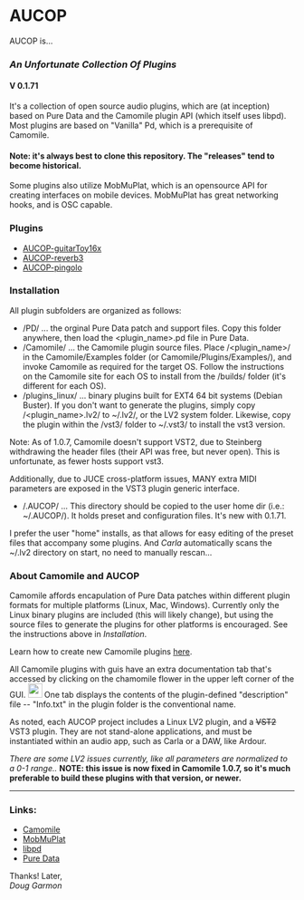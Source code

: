 # AUCOP

AUCOP is...
### *An Unfortunate Collection Of Plugins*

#### V 0.1.71

It's a collection of open source audio plugins, which are (at inception) based on Pure Data and the Camomile plugin API (which itself uses libpd). Most plugins are based on "Vanilla" Pd, which is a prerequisite of Camomile. 

#### Note: it's always best to clone this repository. The "releases" tend to become historical.

Some plugins also utilize MobMuPlat, which is an opensource API for creating interfaces on mobile devices. MobMuPlat has great networking hooks, and is OSC capable.

### Plugins

- [AUCOP-guitarToy16x](./AUCOP-guitarToy16x/)
- [AUCOP-reverb3](./AUCOP-reverb3/)
- [AUCOP-pingolo](./AUCOP-pingolo/)

### Installation
All plugin subfolders are organized as follows:

- /PD/ ... the orginal Pure Data patch and support files. Copy this folder anywhere, then load the <plugin_name>.pd file in Pure Data.
- /Camomile/ ... the Camomile plugin source files. Place /<plugin_name>/ in the Camomile/Examples folder (or Camomile/Plugins/Examples/), and invoke Camomile as required for the target OS. Follow the instructions on the Camomile site for each OS to install from the /builds/ folder (it's different for each OS).
- /plugins_linux/ ... binary plugins built for EXT4 64 bit systems (Debian Buster). If you don't want to generate the plugins, simply copy /<plugin_name>.lv2/ to ~/.lv2/, or the LV2 system folder. Likewise, copy the plugin within the /vst3/ folder to ~/.vst3/ to install the vst3 version.

Note: As of 1.0.7, Camomile doesn't support VST2, due to Steinberg withdrawing the header files (their API was free, but never open). This is unfortunate, as fewer hosts support vst3. 

Additionally, due to JUCE cross-platform issues, MANY extra MIDI parameters are exposed in the VST3 plugin generic interface.

- /.AUCOP/ ... This directory should be copied to the user home dir (i.e.: ~/.AUCOP/). It holds preset and configuration files. It's new with 0.1.71.
  
I prefer the user "home" installs, as that allows for easy editing of the preset files that accompany some plugins. And *Carla* automatically scans the ~/.lv2 directory on start, no need to manually rescan...

### About Camomile and AUCOP

Camomile affords encapulation of Pure Data patches within different plugin formats for multiple platforms (Linux, Mac, Windows). Currently only the Linux binary plugins are included (this will likely change), but using the source files to generate the plugins for other platforms is encouraged. See the instructions above in *Installation*.

Learn how to create new Camomile plugins [here](https://github.com/pierreguillot/Camomile/wiki/How-to-create-new-plugins).

All Camomile plugins with guis have an extra documentation tab that's accessed by clicking on the chamomile flower in the upper left corner of the GUI. 
<img src="https://user-images.githubusercontent.com/1409918/37906678-2b998b0a-3103-11e8-946a-10df0f3d2eca.png" width="25"> One tab displays the contents of the plugin-defined "description" file -- "Info.txt" in the plugin folder is the conventional name.

As noted, each AUCOP project includes a Linux LV2 plugin, and a ~~VST2~~ VST3 plugin. They are not stand-alone applications, and must be instantiated within an audio app, such as Carla or a DAW, like Ardour. 

*There are some LV2 issues currently, like all parameters are normalized to a 0-1 range..* **NOTE: this issue is now fixed in Camomile 1.0.7, so it's much preferable to build these plugins with that version, or newer.**

---

### Links:

- [Camomile](https://github.com/pierreguillot/Camomile)
- [MobMuPlat](http://www.danieliglesia.com/mobmuplat/)
- [libpd](https://github.com/libpd)
- [Pure Data](https://puredata.info/)

Thanks! Later,   
*Doug Garmon*
